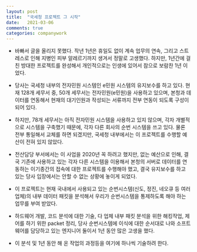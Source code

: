 ```yaml
---
layout: post
title:  "국세청 프로젝트 그 시작"
date:   2021-03-06
comments: true
categories: companywork
---
```


* 바빠서 글을 올리지 못했다. 작년 1년은 휴일도 없이 계속 업무의 연속, 그리고 스트레스로 인해 지병인 피부 알레르기까지 생겨서 정말로 고생했다. 하지만, 1년간에 걸친 방대한 프로젝트를 완성해서 개인적으로는 인생에 있어서 참으로 보람찬 1년 이었다. 

* 당사는 국세청 내부의 전자민원 시스템인 e민원 시스템의 유지보수를 하고 있다. 현재 128개 세무서 중, 50개 세무서는 전자민원(e민원)을 사용하고 있으며, 본청과 데이터를 연동해서 현재의 대기인원과 작성되는 서류까지 전부 연동이 되도록 구성이 되어 있다.

* 하지만, 78개 세무서는 아직 전자민원 시스템을 사용하고 있지 않으며, 각자 개별적으로 시스템을 구축했기 때문에, 각자 다른 회사의 순번 시스템을 쓰고 있다. 물론 전부 통일해서 교체를 하면 되겠지만, 국세청 내부에서는 이 프로젝트를 수행할 예산이 전혀 있지 않았다.

* 전산담당 부서에서는 이 사업을 2020년 꼭 하려고 했지만, 없는 예산으로 인해, 결국 기존에 사용하고 있는 각자 다른 시스템을 이용해서 본청의 서버로 데이터를 연동하는 이기종간의 접속에 대한 프로젝트를 수행해야 했고, 결국 유지보수를 하고 있는 당사 입장에서는 안할 수 없는 상황에 놓이게 되었다. 

* 이 프로젝트는 현재 국내에서 사용되고 있는 순번시스템(신도, 정진, 네오큐 등 여러업체)의 내부 데이터 패킷을 분석해서 우리가 순번시스템을 통제하도록 해야 하는 업무를 부여 받았다.

* 하드웨어 개발, 코드 분석에 대한 기술, 다 업체 내부 패킷 분석을 위한 해킹작업, 제어를 하기 위한 packet 정리, 당사 순번시스템에 이식에 대한 순서대로 나와 소프트웨어를 담당하고 있는 엔지니어 둘이서 1년 동안 많은 고생을 했다.

* 이 분석 및 1년 동안 해 온 작업의 과정등을 여기에 하나씩 기술하려 한다.

  





